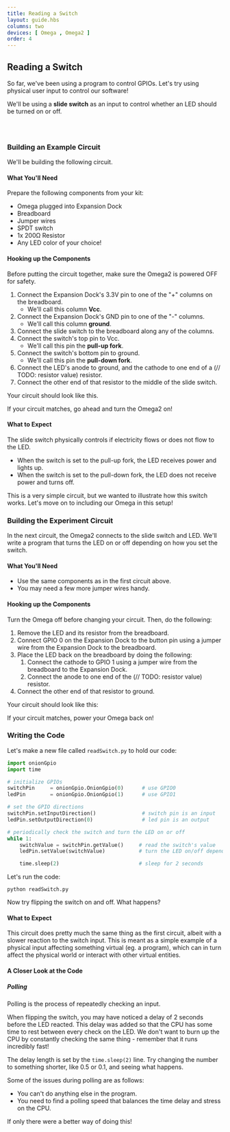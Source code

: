 ```yaml
---
title: Reading a Switch
layout: guide.hbs
columns: two
devices: [ Omega , Omega2 ]
order: 4
---
```


## Reading a Switch

<!-- // intro to this experiment:
//  * so far, we've been using a program to control GPIOs, lets have some physical, user input controlling our software
//  * will be using a slide switch as input for our program, it will control whether an LED is on or off -->

So far, we've been using a program to control GPIOs. Let's try using physical user input to control our software!

We'll be using a **slide switch** as an input to control whether an LED should be turned on or off.


<!-- gpio input -->
```{r child = '../../shared/gpio-input.md'}
```


<!-- switches -->
```{r child = '../../shared/switches.md'}
```

<!-- slide switches -->
```{r child = '../../shared/switches-slide-switch.md'}
```

### Building an Example Circuit

<!-- // diagram, general description of what the circuit does/the purpose
// circuit 1: switch controls turning an LED on and off to illustrate how the slide switch works
// spdt switch (one side is pull-up, other side is pull-down) connected to an led -->

We'll be building the following circuit.

<!-- // TODO: circuit diagram, see paper notes -->

#### What You'll Need

Prepare the following components from your kit:

* Omega plugged into Expansion Dock
* Breadboard
* Jumper wires
* SPDT switch
* 1x 200Ω Resistor
* Any LED color of your choice!

#### Hooking up the Components

<!-- // step by step guide of how to hook up the components
//  * how to connect one side of the switch to gnd and one to vcc
//  * connect the switchable part to the led -->
Before putting the circuit together, make sure the Omega2 is powered OFF for safety. 

1. Connect the Expansion Dock's 3.3V pin to one of the "+" columns on the breadboard.
    * We'll call this column **Vcc**.
1. Connect the Expansion Dock's GND pin to one of the "-" columns.
    * We'll call this column **ground**.
1. Connect the slide switch to the breadboard along any of the columns.
1. Connect the switch's top pin to Vcc.
    * We'll call this pin the **pull-up fork**.
1. Connect the switch's bottom pin to ground.
    * We'll call this pin the **pull-down fork**.
1. Connect the LED's anode to ground, and the cathode to one end of a (// TODO: resistor value) resistor.
1. Connect the other end of that resistor to the middle of the slide switch.

Your circuit should look like this.

<!-- // TODO: photo -->

If your circuit matches, go ahead and turn the Omega2 on!

#### What to Expect

<!-- // the switch controls if there is power flowing to the LED:
//  when the switch is set to the pull-up fork, the LED will be on
//  when the switch is set to the pull-down fork, the LED will be off

// this is a simple circuit but we wanted to illustrate how the switch works, let's move on to including our Omega in this circuit -->

The slide switch physically controls if electricity flows or does not flow to the LED. 

* When the switch is set to the pull-up fork, the LED receives power and lights up. 
* When the switch is set to the pull-down fork, the LED does not receive power and turns off.

This is a very simple circuit, but we wanted to illustrate how this switch works. Let's move on to including our Omega in this setup!

### Building the Experiment Circuit

<!-- // circuit 2: switch connected to GPIO, controls LED with software
// spdt switch (with pull-up and pull-down sides) connected to gpio input
// regular led circuit connected to gpio setup as output -->

In the next circuit, the Omega2 connects to the slide switch and LED. We'll write a program that turns the LED on or off depending on how you set the switch.

<!-- // TODO: photo -->

#### What You'll Need

* Use the same components as in the first circuit above.
* You may need a few more jumper wires handy.

#### Hooking up the Components

<!-- // step by step guide of how to hook up the components
//  jack the switch setup from the above section - adjust so taht it leads to a gpio
//  jack the LED setup from the previous articles -->
Turn the Omega off before changing your circuit. Then, do the following:

1. Remove the LED and its resistor from the breadboard.
1. Connect GPIO 0 on the Expansion Dock to the button pin using a jumper wire from the Expansion Dock to the breadboard.
1. Place the LED back on the breadboard by doing the following:
    1. Connect the cathode to GPIO 1 using a jumper wire from the breadboard to the Expansion Dock.
    1. Connect the anode to one end of the (// TODO: resistor value) resistor.    
1. Connect the other end of that resistor to ground.

Your circuit should look like this:

<!-- // TODO: photo -->

If your circuit matches, power your Omega back on!

### Writing the Code

Let's make a new file called `readSwitch.py` to hold our code:

<!-- // code should poll a gpio, based on the input value, set a different gpio to output the read value
// implementation:
//  * while loop for polling
//  * if it makes sense, write functions to read the gpio, and then set the other gpio (want to teach them good practices right off the bat)
//  * make the delay at the end of the loop pretty long 2-5 seconds -->

``` python
import onionGpio
import time

# initialize GPIOs
switchPin     = onionGpio.OnionGpio(0)      # use GPIO0
ledPin        = onionGpio.OnionGpio(1)      # use GPIO1

# set the GPIO directions
switchPin.setInputDirection()               # switch pin is an input
ledPin.setOutputDirection(0)                # led pin is an output

# periodically check the switch and turn the LED on or off
while 1:
	switchValue = switchPin.getValue()     # read the switch's value
    ledPin.setValue(switchValue)           # turn the LED on/off depending on the switch

	time.sleep(2)                          # sleep for 2 seconds
```

Let's run the code:
```
python readSwitch.py
```

Now try flipping the switch on and off. What happens?

#### What to Expect

<!-- // the switch controls whether the LED is on or off. yes the same thing was achieved with the far simpler circuit, but is meant to illustrate how a physical input can control something virtual -->

This circuit does pretty much the same thing as the first circuit, albeit with a slower reaction to the switch input. This is meant as a simple example of a physical input affecting something virtual (eg. a program), which can in turn affect the physical world or interact with other virtual entities.

#### A Closer Look at the Code

<!-- // small overview of anything new we did -->
##### Polling

<!-- // explain polling is the process of repeatedly checking an input
//  * a delay was added since we don't want to burn up the cpu constantly checking the same thing - remember the CPU runs incredibly fast

// talk about how sometimes it takes a while for the led to react:
//  * this is due to the long delay, have them try shortening the delay
//  * introduce some of the issues related to having polling:
//    * can't do anything else in the program
//    * can potentially have a long delay between the physical action and the software reacting
//    * if only there was a better way! -->

Polling is the process of repeatedly checking an input.

When flipping the switch, you may have noticed a delay of 2 seconds before the LED reacted. This delay was added so that the CPU has some time to rest between every check on the LED. We don't want to burn up the CPU by constantly checking the same thing - remember that it runs incredibly fast!

The delay length is set by the `time.sleep(2)` line. Try changing the number to something shorter, like 0.5 or 0.1, and seeing what happens.

Some of the issues during polling are as follows:

* You can't do anything else in the program.
* You need to find a polling speed that balances the time delay and stress on the CPU.

If only there were a better way of doing this!